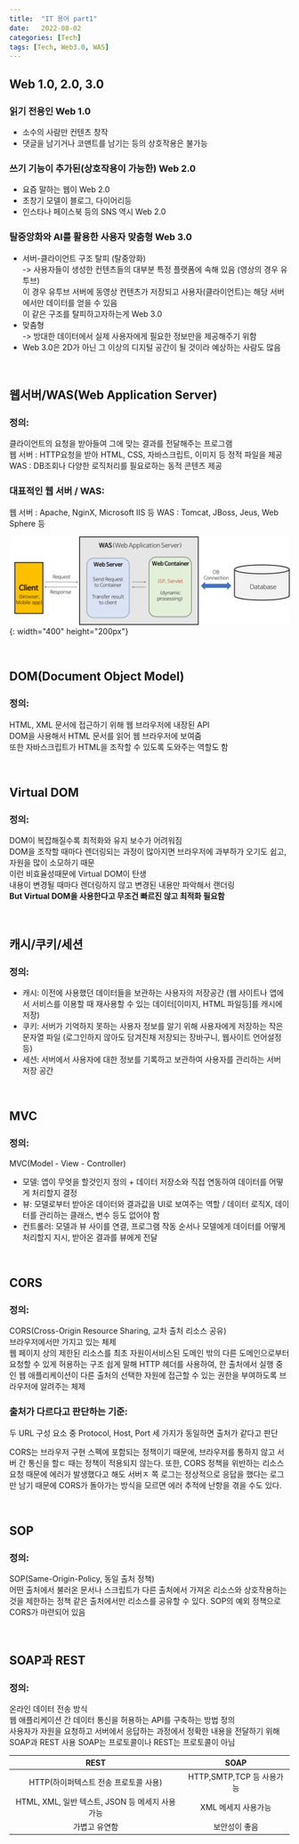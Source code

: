 ```yaml
---
title:  "IT 용어 part1"
date:   2022-08-02
categories: [Tech]
tags: [Tech, Web3.0, WAS]
---
```


## Web 1.0, 2.0, 3.0

### 읽기 전용인 Web 1.0     
- 소수의 사람만 컨텐츠 창작
- 댓글을 남기거나 코맨트를 남기는 등의 상호작용은 불가능
  
### 쓰기 기능이 추가된(상호작용이 가능한) Web 2.0       
- 요즘 말하는 웹이 Web 2.0
- 초창기 모델이 블로그, 다이어리등
- 인스타나 페이스북 등의 SNS 역시 Web 2.0

### 탈중앙화와 AI를 활용한 사용자 맞춤형 Web 3.0
- 서버-클라이언트 구조 탈피 (탈중앙화)      
  -> 사용자들이 생성한 컨텐츠들의 대부분 특정 플랫폼에 속해 있음 (영상의 경우 유투브)       
  이 경우 유투브 서버에 동영상 컨텐츠가 저장되고 사용자(클라이언트)는 해당 서버에서만 데이터를 얻을 수 있음     
  이 같은 구조를 탈피하고자하는게 Web 3.0
- 맞춤형        
  -> 방대한 데이터에서 실제 사용자에게 필요한 정보만을 제공해주기 위함
- Web 3.0은 2D가 아닌 그 이상의 디지털 공간이 될 것이라 예상하는 사람도 많음

<br>

## 웹서버/WAS(Web Application Server)
### 정의: 
클라이언트의 요청을 받아들여 그에 맞는 결과를 전달해주는 프로그램       
웹 서버 : HTTP요청을 받아 HTML, CSS, 자바스크립트, 이미지 등 정적 파일을 제공       
WAS : DB조회나 다양한 로직처리를 필요로하는 동적 콘텐츠 제공
### 대표적인 웹 서버 / WAS:
웹 서버 : Apache, NginX, Microsoft IIS 등
WAS : Tomcat, JBoss, Jeus, Web Sphere 등        
<!--<img src="../images/post/webserver-vs-was.png" width="500px" height="200px" title="Web vs Was">
-->
![Web vs Was](/images/post/webserver-vs-was.png){: width="400" height="200px"}

<br>

## DOM(Document Object Model)
### 정의:   
HTML, XML 문서에 접근하기 위해 웹 브라우저에 내장된 API   
DOM을 사용해서 HTML 문서를 읽어 웹 브라우저에 보여줌    
또한 자바스크립트가 HTML을 조작할 수 있도록 도와주는 역할도 함

<br>

## Virtual DOM
### 정의:   
DOM이 복잡해질수록 최적화와 유지 보수가 어려워짐    
DOM을 조작할 때마다 렌더링되는 과정이 많아지면 브라우저에 과부하가 오기도 쉽고, 자원을 많이 소모하기 때문   
이런 비효율성때문에 Virtual DOM이 탄생    
내용이 변경될 때마다 렌더링하지 않고 변경된 내용만 파악해서 랜더링    
<B>But Virtual DOM을 사용한다고 무조건 빠르진 않고 최적화 필요함</b>

<br>

## 캐시/쿠키/세션
### 정의:   
- 캐시: 이전에 사용했던 데이터들을 보관하는 사용자의 저장공간 (웹 사이트나 앱에서 서비스를 이용할 때 재사용할 수 있는 데이터[이미지, HTML 파일등]를 캐시에 저장)
- 쿠키: 서버가 기억하지 못하는 사용자 정보를 알기 위해 사용자에게 저장하는 작은 문자열 파일 (로그인하지 않아도 담겨진채 저장되는 장바구니, 웹사이트 언어설정 등)
- 세션: 서버에서 사용자에 대한 정보를 기록하고 보관하여 사용자를 관리하는 서버 저장 공간    

<br>

## MVC
### 정의:
MVC(Model - View - Controller)    
- 모델: 앱이 무엇을 할것인지 정의 + 데이터 저장소와 직접 연동하여 데이터를 어떻게 처리할지 결정
- 뷰: 모델로부터 받아온 데이터와 결과값을 UI로 보여주는 역할 / 데이터 로직X, 데이터를 관리하는 클래스, 변수 등도 없어야 함
- 컨트롤러: 모델과 뷰 사이를 연결, 프로그램 작동 순서나 모델에게 데이터를 어떻게 처리할지 지시, 받아온 결과를 뷰에게 전달

<br>

## CORS
### 정의:
CORS(Cross-Origin Resource Sharing, 교차 출처 리소스 공유)    
브라우저에서만 가지고 있는 체제   
웹 페이지 상의 제한된 리소스를 최초 자원이서비스된 도메인 밖의 다른 도메인으로부터 요청할 수 있게 허용하는 구조
쉽게 말해 HTTP 헤더를 사용하여, 한 출처에서 실행 중인 웹 애플리케이션이 다른 출처의 선택한 자원에 접근할 수 있는 권한을 부여하도록 브라우저에 알려주는 체제
### 출처가 다르다고 판단하는 기준:
두 URL 구성 요소 중 Protocol, Host, Port 세 가지가 동일하면 출처가 같다고 판단    

CORS는 브라우저 구현 스펙에 포함되는 정책이기 때문에, 브라우저를 통하지 않고 서버 간 통신을 할ㄷ 때는 정책이 적용되지 않는다.
또한, CORS 정책을 위반하는 리소스 요청 때문에 에러가 발생했다고 해도 서버ㅈ 쪽 로그는 정상적으로 응답을 했다는 로그만 남기 때문에 CORS가 돌아가는 방식을 모르면 에러 추적에 난항을 겪을 수도 있다.

<br>

## SOP
### 정의:
SOP(Same-Origin-Policy, 동일 출처 정책)   
어떤 출처에서 불러온 문서나 스크립트가 다른 출처에서 가져온 리소스와 상호작용하는 것을 제한하는 정책
같은 출처에서만 리소스를 공유할 수 있다.
SOP의 예외 정책으로 CORS가 마련되어 있음

<br>

## SOAP과 REST
### 정의:
온라인 데이터 전송 방식   
웹 애플리케이션 간 데이터 통신을 허용하는 API를 구축하는 방법 정의   
사용자가 자원을 요청하고 서버에서 응답하는 과정에서 정확한 내용을 전달하기 위해 SOAP과 REST 사용
SOAP는 프로토콜이나 REST는 프로토콜이 아님  

| **REST** | **SOAP** |
|:---:|:---:|
|HTTP(하이퍼텍스트 전송 프로토콜 사용) | HTTP,SMTP,TCP 등 사용가능 |
|HTML, XML, 일반 텍스트, JSON 등 메세지 사용가능 | XML 메세지 사용가능 |
| 가볍고 유연함 | 보안성이 좋음 |

